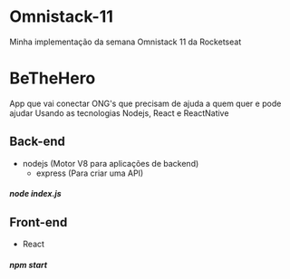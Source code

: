 # Omnistack-11
Minha implementação da semana Omnistack 11 da Rocketseat

# BeTheHero
App que vai conectar ONG's que precisam de ajuda a quem quer e pode ajudar
Usando as tecnologias Nodejs, React e ReactNative

## Back-end
- nodejs (Motor V8 para aplicações de backend)
  - express (Para criar uma API)
##### node index.js

## Front-end
- React
##### npm start